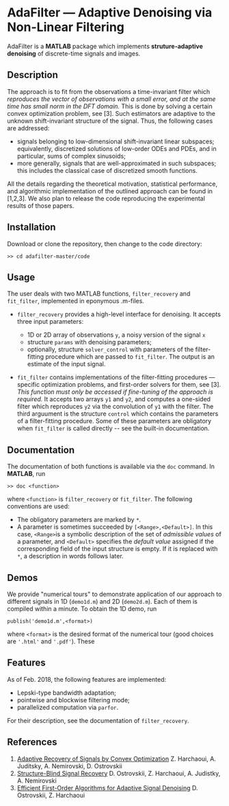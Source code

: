 # AdaFilter — Adaptive Denoising via Non-Linear Filtering

AdaFilter is a **MATLAB** package which implements **struture-adaptive denoising** of discrete-time signals and images.

## Description

The approach is to fit from the observations a time-invariant filter which *reproduces the vector of observations with a small error, and at the same time has small norm in the DFT domain.* This is done by solving a certain convex optimization problem, see [3].
Such estimators are adaptive to the unknown shift-invariant structure of the signal. Thus, the following cases are addressed:

- signals belonging to low-dimensional shift-invariant linear subspaces; equivalently, discretized solutions of low-order ODEs and PDEs, and in particular, sums of complex sinusoids;
- more generally, signals that are well-approximated in such subspaces; this includes the classical case of discretized smooth functions.

All the details regarding the theoretical motivation, statistical performance, and algorithmic implementation of the outlined approach can be found in [1,2,3]. We also plan to release the code reproducing the experimental results of those papers.

## Installation
Download or clone the repository, then change to the code directory: 
```
>> cd adafilter-master/code
``` 

## Usage
The user deals with two MATLAB functions, ``filter_recovery`` and ``fit_filter``, implemented in eponymous .m-files.

- ``filter_recovery`` provides a high-level interface for denoising. It accepts three input parameters: 
  - 1D or 2D array of observations ``y``, a noisy version of the signal ``x``
  - structure ``params`` with denoising parameters; 
  - optionally, structure ``solver_control`` with parameters of the filter-fitting procedure which are passed to ``fit_filter``.
The output is an estimate of the input signal. 

- ``fit_filter`` contains implementations of the filter-fitting procedures — specific optimization problems, and first-order solvers for them, see [3].
*This function must only be accessed if fine-tuning of the approach is required.*
It accepts two arrays ``y1`` and ``y2``, and computes a one-sided filter which reproduces ``y2`` via the convolution of ``y1`` with the filter. The third arguument is the structure ``control`` which contains the parameters of a filter-fitting procedure. Some of these parameters are obligatory when ``fit_filter`` is called directly -- see the built-in documentation.

## Documentation
The documentation of both functions is available via the ``doc`` command. In **MATLAB**, run
```
>> doc <function>
```
where ``<function>`` is ``filter_recovery`` or ``fit_filter``. The following conventions are used: 
- The obligatory parameters are marked by ``*``.
- A parameter is sometimes succeeded by ``[<Range>,<Default>]``. In this case, ``<Range>``is a symbolic description of the set of *admissible values* of a parameter, and ``<Default>`` specifies the *default value* assigned if the corresponding field of the input structure is empty. If it is replaced with ``*``, a description in words follows later.

## Demos
We provide "numerical tours" to demonstrate application of our approach to different signals in 1D (``demo1d.m``) and 2D (``demo2d.m``). 
Each of them is compiled within a minute. To obtain the 1D demo, run
```
publish('demo1d.m',<format>)
```
where ``<format>`` is the desired format of the numerical tour (good choices are ``'.html'`` and ``'.pdf'``). These 

## Features
As of Feb. 2018, the following features are implemented:
- Lepski-type bandwidth adaptation;
- pointwise and blockwise filtering mode;
- parallelized computation via ``parfor``.

For their description, see the documentation of ``filter_recovery``.

## References
1. [Adaptive Recovery of Signals by Convex Optimization](https://hal.inria.fr/hal-01250215) Z. Harchaoui, A. Juditsky, A. Nemirovski, D. Ostrovskii
2. [Structure-Blind Signal Recovery](https://arxiv.org/abs/1607.05712) D. Ostrovskii, Z. Harchaoui, A. Judistky, A. Nemirovski
3. [Efficient First-Order Algorithms for Adaptive Signal Denoising](https://arxiv.org/abs/1607.05712) D. Ostrovskii, Z. Harchaoui
